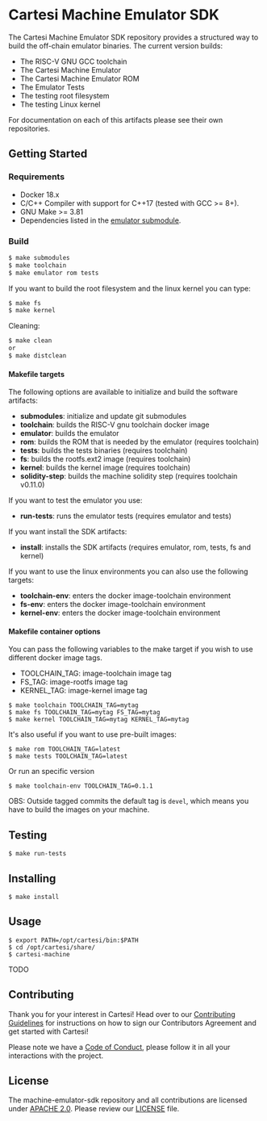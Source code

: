 # Cartesi Machine Emulator SDK

The Cartesi Machine Emulator SDK repository provides a structured way to build the off-chain emulator binaries. The current version builds:

- The RISC-V GNU GCC toolchain
- The Cartesi Machine Emulator
- The Cartesi Machine Emulator ROM
- The Emulator Tests
- The testing root filesystem
- The testing Linux kernel

For documentation on each of this artifacts please see their own repositories.

## Getting Started

### Requirements

- Docker 18.x
- C/C++ Compiler with support for C++17 (tested with GCC >= 8+).
- GNU Make >= 3.81
- Dependencies listed in the [emulator submodule](../../../machine-emulator/blob/master/README.md).

### Build

```bash
$ make submodules
$ make toolchain
$ make emulator rom tests
```

If you want to build the root filesystem and the linux kernel you can type:


```bash
$ make fs
$ make kernel
```

Cleaning:

```bash
$ make clean
or
$ make distclean
```

#### Makefile targets

The following options are available to initialize and build the software artifacts:

- **submodules**: initialize and update git submodules
- **toolchain**: builds the RISC-V gnu toolchain docker image
- **emulator**: builds the emulator
- **rom**: builds the ROM that is needed by the emulator (requires toolchain)
- **tests**: builds the tests binaries (requires toolchain)
- **fs**: builds the rootfs.ext2 image (requires toolchain)
- **kernel**: builds the kernel image (requires toolchain)
- **solidity-step**: builds the machine solidity step (requires toolchain v0.11.0)

If you want to test the emulator you use:

- **run-tests**: runs the emulator tests (requires emulator and tests)

If you want install the SDK artifacts:

- **install**: installs the SDK artifacts (requires emulator, rom, tests, fs and kernel)

If you want to use the linux environments you can also use the following targets:

- **toolchain-env**: enters the docker image-toolchain environment
- **fs-env**: enters the docker image-toolchain environment
- **kernel-env**: enters the docker image-toolchain environment

#### Makefile container options

You can pass the following variables to the make target if you wish to use different docker image tags.

- TOOLCHAIN\_TAG: image-toolchain image tag
- FS\_TAG: image-rootfs image tag
- KERNEL\_TAG: image-kernel image tag

```
$ make toolchain TOOLCHAIN_TAG=mytag
$ make fs TOOLCHAIN_TAG=mytag FS_TAG=mytag
$ make kernel TOOLCHAIN_TAG=mytag KERNEL_TAG=mytag
```

It's also useful if you want to use pre-built images:

```
$ make rom TOOLCHAIN_TAG=latest
$ make tests TOOLCHAIN_TAG=latest
```

Or run an specific version

```
$ make toolchain-env TOOLCHAIN_TAG=0.1.1

```

OBS: Outside tagged commits the default tag is `devel`, which means you have to build the images on your machine.

## Testing

```
$ make run-tests

```

## Installing

```
$ make install

```

## Usage

```
$ export PATH=/opt/cartesi/bin:$PATH
$ cd /opt/cartesi/share/
$ cartesi-machine
```
TODO

## Contributing

Thank you for your interest in Cartesi! Head over to our [Contributing Guidelines](https://github.com/cartesi/machine-emulator-sdk/blob/master/CONTRIBUTING.md) for instructions on how to sign our Contributors Agreement and get started with
Cartesi!

Please note we have a [Code of Conduct](https://github.com/cartesi/machine-emulator-sdk/blob/master/CODE_OF_CONDUCT.md), please follow it in all your interactions with the project.

## License

The machine-emulator-sdk repository and all contributions are licensed under
[APACHE 2.0](https://www.apache.org/licenses/LICENSE-2.0). Please review our [LICENSE](https://github.com/cartesi/machine-emulator-sdk/blob/master/LICENSE) file.
